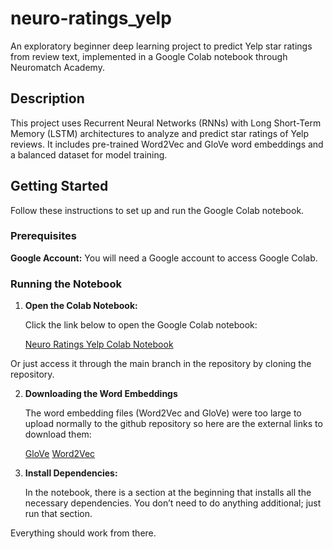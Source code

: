 # neuro-ratings_yelp

An exploratory beginner deep learning project to predict Yelp star ratings from review text, implemented in a Google Colab notebook through Neuromatch Academy.

## Description

This project uses Recurrent Neural Networks (RNNs) with Long Short-Term Memory (LSTM) architectures to analyze and predict star ratings of Yelp reviews. It includes pre-trained Word2Vec and GloVe word embeddings and a balanced dataset for model training.

## Getting Started

Follow these instructions to set up and run the Google Colab notebook.

### Prerequisites

**Google Account:** You will need a Google account to access Google Colab.

### Running the Notebook

1. **Open the Colab Notebook:**

   Click the link below to open the Google Colab notebook:

   [Neuro Ratings Yelp Colab Notebook](https://colab.research.google.com/drive/1eCPvUtJC89L4MZ7PqjJLm9BnPYgm2YqN?usp=sharing)

  Or just access it through the main branch in the repository by cloning the repository.

2. **Downloading the Word Embeddings**

   The word embedding files (Word2Vec and GloVe) were too large to upload normally to the github repository so here are the external links      to download them:

   [GloVe](https://www.kaggle.com/datasets/danielwillgeorge/glove6b100dtxt?resource=download)
   [Word2Vec](https://github.com/eyaler/word2vec-slim)
   
4. **Install Dependencies:**

   In the notebook, there is a section at the beginning that installs all the necessary dependencies. You don’t need to do anything additional; just run that section.

Everything should work from there.
